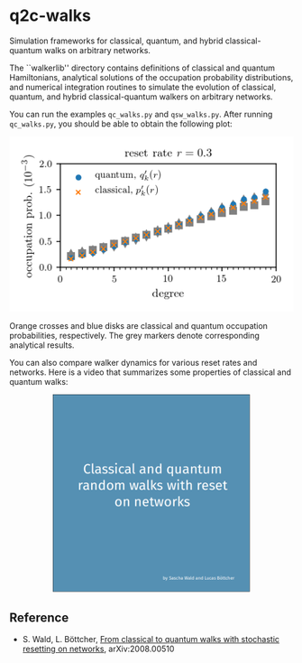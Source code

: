 # q2c-walks

Simulation frameworks for classical, quantum, and hybrid classical-quantum walks on arbitrary networks.

The ``walkerlib'' directory contains definitions of classical and quantum Hamiltonians, analytical solutions of the occupation probability distributions, and numerical integration routines to simulate the evolution of classical, quantum, and hybrid classical-quantum walkers on arbitrary networks.

You can run the examples ``qc_walks.py`` and ``qsw_walks.py``. After running ``qc_walks.py``, you should be able to obtain the following plot: 

<p align="center">
  <img src="qc_plot.png">
</p>

Orange crosses and blue disks are classical and quantum occupation probabilities, respectively. The grey markers denote corresponding analytical results.

You can also compare walker dynamics for various reset rates and networks. Here is a video that summarizes some properties of classical and quantum walks:

<p align="center">
  <a href = "https://vimeo.com/429312302"> <img src="vimeo.png" width = "350"> </a>
</p>

## Reference
* S. Wald, L. Böttcher, [From classical to quantum walks with stochastic resetting on networks](https://arxiv.org/abs/2008.00510), arXiv:2008.00510
